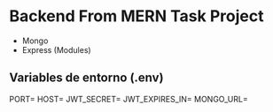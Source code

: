 # Backend From MERN Task Project

- Mongo
- Express (Modules)

## Variables de entorno (.env)

PORT=
HOST=
JWT_SECRET=
JWT_EXPIRES_IN=
MONGO_URL=
